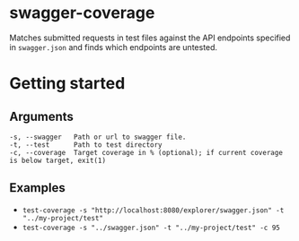 # swagger-coverage

Matches submitted requests in test files against the API endpoints specified in `swagger.json` and finds which endpoints are untested.

# Getting started
## Arguments
```
-s, --swagger   Path or url to swagger file.
-t, --test      Path to test directory
-c, --coverage  Target coverage in % (optional); if current coverage is below target, exit(1)
```

## Examples
* `test-coverage -s "http://localhost:8080/explorer/swagger.json" -t "../my-project/test"`
* `test-coverage -s "../swagger.json" -t "../my-project/test" -c 95`
